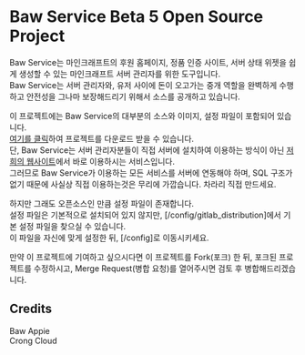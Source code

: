 # Baw Service Beta 5 Open Source Project
Baw Service는 마인크래프트의 후원 홈페이지, 정품 인증 사이트, 서버 상태 위젯을 쉽게 생성할 수 있는 마인크래프트 서버 관리자를 위한 도구입니다.  
Baw Service는 서버 관리자와, 유저 사이에 돈이 오고가는 중개 역할을 완벽하게 수행하고 안전성을 그나마 보장해드리기 위해서 소스를 공개하고 있습니다.

이 프로젝트에는 Baw Service의 대부분의 소스와 이미지, 설정 파일이 포함되어 있습니다.  
[여기를 클릭](https://gitlab.com/Baw-Dev/Baw-Service/-/archive/master/Baw-Service-master.zip)하여 프로젝트를 다운로드 받을 수 있습니다.  
단, Baw Service는 서버 관리자분들이 직접 서버에 설치하여 이용하는 방식이 아닌 [저희의 웹사이트](https://baws.kr)에서 바로 이용하시는 서비스입니다.  
그러므로 Baw Service가 이용하는 모든 서비스를 서버에 연동해야 하며, SQL 구조가 없기 때문에 사실상 직접 이용하는것은 무리에 가깝습니다. 차라리 직접 만드세요.

하지만 그래도 오픈소스인 만큼 설정 파일이 존재합니다.  
설정 파일은 기본적으로 설치되어 있지 않지만, [/config/gitlab_distribution]에서 기본 설정 파일을 찾으실 수 있습니다.  
이 파일을 자신에 맞게 설정한 뒤, [/config]로 이동시키세요.

만약 이 프로젝트에 기여하고 싶으시다면 이 프로젝트를 Fork(포크) 한 뒤, 포크된 프로젝트를 수정하시고, Merge Request(병합 요청)를 열어주시면 검토 후 병합해드리겠습니다.

## Credits
Baw Appie  
Crong Cloud
